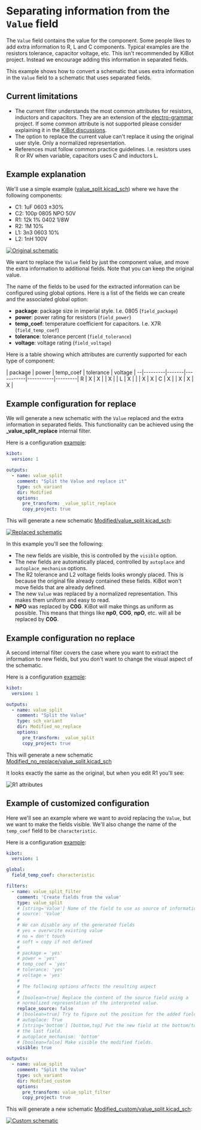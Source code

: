 # Separating information from the `Value` field

The `Value` field contains the value for the component. Some people likes to
add extra information to R, L and C components. Typical examples are the
resistors tolerance, capacitor voltage, etc. This isn't recommended by KiBot
project. Instead we encourage adding this information in separated fields.

This example shows how to convert a schematic that uses extra information in
the `Value` field to a schematic that uses separated fields.

## Current limitations

- The current filter understands the most common attributes for resistors,
  inductors and capacitors. They are an extension of the
  [electro-grammar](https://github.com/kitspace/electro-grammar/) project.
  If some common attribute is not supported please consider explaining it
  in the [KiBot discussions](https://github.com/INTI-CMNB/KiBot/discussions).
- The option to replace the current value can't replace it using the original
  user style. Only a normalized representation.
- References must follow common practice guidelines. I.e. resistors uses R or
  RV when variable, capacitors uses C and inductors L.


## Example explanation

We'll use a simple example ([value_split.kicad_sch](value_split.kicad_sch))
where we have the following components:

- C1: 1uF 0603 ±30%
- C2: 100p 0805 NPO 50V
- R1: 12k 1% 0402 1/8W
- R2: 1M 10%
- L1: 3n3 0603 10%
- L2: 1nH 100V

[![Original schematic](Generated/sch_original.svg)](Generated/sch_original.pdf)

We want to replace the `Value` field by just the component value, and move the
extra information to additional fields. Note that you can keep the original
value.

The name of the fields to be used for the extracted information can be
configured using global options. Here is a list of the fields we can create
and the associated global option:

- **package**: package size in imperial style. I.e. 0805 (`field_package`)
- **power**: power rating for resistors (`field_power`)
- **temp_coef**: temperature coefficient for capacitors. I.e. X7R (`field_temp_coef`)
- **tolerance**: tolerance percent (`field_tolerance`)
- **voltage**: voltage rating (`field_voltage`)

Here is a table showing which attributes are currently supported for each
type of component:

  | package | power | temp_coef | tolerance | voltage |
--|---------|-------|-----------|-----------|---------|
R |    X    |   X   |           |     X     |         |
L |    X    |       |           |     X     |    X    |
C |    X    |       |     X     |     X     |    X    |


## Example configuration for replace

We will generate a new schematic with the `Value` replaced and the extra
information in separated fields. This functionality can be achieved using
the **_value_split_replace** internal filter.

Here is a configuration [example](value_split_replace.kibot.yaml):

```yaml
kibot:
  version: 1

outputs:
  - name: value_split
    comment: "Split the Value and replace it"
    type: sch_variant
    dir: Modified
    options:
      pre_transform: _value_split_replace
      copy_project: true
```

This will generate a new schematic
[Modified/value_split.kicad_sch](Modified/value_split.kicad_sch):

[![Replaced schematic](Generated/sch_replace.svg)](Generated/sch_replace.pdf)

In this example you'll see the following:

- The new fields are visible, this is controlled by the `visible` option.
- The new fields are automatically placed, controlled by `autoplace` and
  `autoplace_mechanism` options.
- The R2 tolerance and L2 voltage fields looks wrongly placed. This is because
  the original file already contained these fields. KiBot won't move fields
  that are already defined.
- The new `Value` was replaced by a normalized representation. This makes them
  uniform and easy to read.
- **NPO** was replaced by **C0G**. KiBot will make things as uniform as
  possible. This means that things like **np0**, **COG**, **npO**, etc. will
  all be replaced by **C0G**.


## Example configuration no replace

A second internal filter covers the case where you want to extract the
information to new fields, but you don't want to change the visual aspect of
the schematic.

Here is a configuration [example](value_split_no_replace.kibot.yaml):

```yaml
kibot:
  version: 1

outputs:
  - name: value_split
    comment: "Split the Value"
    type: sch_variant
    dir: Modified_no_replace
    options:
      pre_transform: _value_split
      copy_project: true
```

This will generate a new schematic
[Modified_no_replace/value_split.kicad_sch](Modified_no_replace/value_split.kicad_sch)

It looks exactly the same as the original, but when you edit R1 you'll see:

![R1 attributes](R1.png)


## Example of customized configuration

Here we'll see an example where we want to avoid replacing the `Value`, but we
want to make the fields visible. We'll also change the name of the `temp_coef`
field to be `characteristic`.

Here is a configuration [example](value_split_custom.kibot.yaml):

```yaml
kibot:
  version: 1

global:
  field_temp_coef: characteristic

filters:
  - name: value_split_filter
    comment: 'Create fields from the value'
    type: value_split
    # [string='Value'] Name of the field to use as source of information.
    # source: 'Value'
    #
    # We can disable any of the generated fields
    # yes = overwrite existing value
    # no = don't touch
    # soft = copy if not defined
    #
    # package = 'yes'
    # power = 'yes'
    # temp_coef = 'yes'
    # tolerance: 'yes'
    # voltage = 'yes'
    #
    # The following options affects the resulting aspect
    #
    # [boolean=true] Replace the content of the source field using a
    # normalized representation of the interpreted value.
    replace_source: false
    # [boolean=true] Try to figure out the position for the added fields.
    # autoplace: True
    # [string='bottom'] [bottom,top] Put the new field at the bottom/top of
    # the last field.
    # autoplace_mechanism: 'bottom'
    # [boolean=false] Make visible the modified fields.
    visible: true

outputs:
  - name: value_split
    comment: "Split the Value"
    type: sch_variant
    dir: Modified_custom
    options:
      pre_transform: value_split_filter
      copy_project: true
```

This will generate a new schematic
[Modified_custom/value_split.kicad_sch](Modified_custom/value_split.kicad_sch):

[![Custom schematic](Generated/sch_custom.svg)](Generated/sch_custom.pdf)
